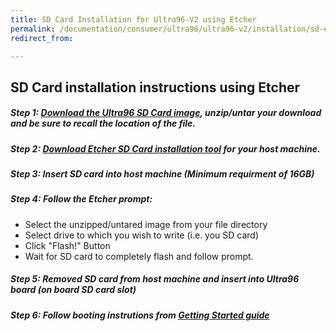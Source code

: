 ```yaml
---
title: SD Card Installation for Ultra96-V2 using Etcher
permalink: /documentation/consumer/ultra96/ultra96-v2/installation/sd-etcher-install/
redirect_from:

---
```


## SD Card installation instructions using Etcher

##### Step 1: [Download the Ultra96 SD Card image](https://releases.linaro.org/96boards/ultra96/avnet/openembedded/latest/Ultra96_r*_sdcard_image_*.tar.gz), unzip/untar your download and be sure to recall the location of the file.

##### Step 2: [Download Etcher SD Card installation tool](https://etcher.io/) for your host machine.

##### Step 3: Insert SD card into host machine (Minimum requirment of 16GB)

##### Step 4: Follow the Etcher prompt:
- Select the unzipped/untared image from your file directory
- Select drive to which you wish to write (i.e. you SD card)
- Click "Flash!" Button
- Wait for SD card to completely flash and follow prompt.

##### Step 5: Removed SD card from host machine and insert into Ultra96 board (on board SD card slot)

##### Step 6: Follow booting instrutions from [Getting Started guide](../getting-started)
